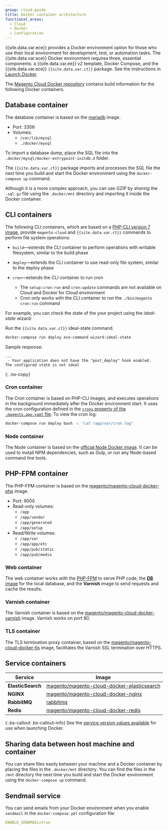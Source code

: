 ```yaml
---
group: cloud-guide
title: Docker container architecture
functional_areas:
  - Cloud
  - Docker
  - Configuration
---
```


{{site.data.var.ece}} provides a Docker environment option for those who use their local environment for development, test, or automation tasks. The {{site.data.var.ece}} Docker environment requires three, essential components: a {{site.data.var.ee}} v2 template, Docker Compose, and the {{site.data.var.ece}} `{{site.data.var.ct}}` package. See the instructions in [Launch Docker]({{page.baseurl}}/cloud/docker/docker-config.html).

The [Magento Cloud Docker repository](https://github.com/magento/magento-cloud-docker) contains build information for the following Docker containers.

## Database container

The database container is based on the [mariadb](https://hub.docker.com/_/mariadb) image.

-  Port: 3306
-  Volumes:
    - `/var/lib/mysql`
    - `./docker/mysql`

To import a database dump, place the SQL file into the `.docker/mysql/docker-entrypoint-initdb.d` folder.

The `{{site.data.var.ct}}` package imports and processes the SQL file the next time you build and start the Docker environment using the `docker-compose up` command.

Although it is a more complex approach, you can use GZIP by _sharing_ the `.sql.gz` file using the `.docker/mnt` directory and importing it inside the Docker container.

## CLI containers

The following CLI containers, which are based on a [PHP-CLI version 7 image](https://hub.docker.com/r/magento/magento-cloud-docker-php), provide `magento-cloud` and `{{site.data.var.ct}}` commands to perform file system operations:

-  `build`—extends the CLI container to perform operations with writable filesystem, similar to the build phase
-  `deploy`—extends the CLI container to use read-only file system, similar to the deploy phase
-  `cron`—extends the CLI container to run cron

    -  The `setup:cron:run` and `cron:update` commands are not available on Cloud and Docker for Cloud environment
    -  Cron only works with the CLI container to run the `./bin/magento cron:run` command

For example, you can check the state of the your project using the _ideal-state_ wizard:

Run the `{{site.data.var.ct}}` ideal-state command.

```bash
docker-compose run deploy ece-command wizard:ideal-state
```

Sample response:

```terminal
...
 - Your application does not have the "post_deploy" hook enabled.
The configured state is not ideal
```
{: .no-copy}

### Cron container

The Cron container is based on PHP-CLI images, and executes operations in the background immediately after the Docker environment start. It uses the cron configuration defined in the [`crons` property of the `.magento.app.yaml` file]({{page.baseurl}}/cloud/project/project-conf-files_magento-app.html#crons). To view the cron log:

```bash
docker-compose run deploy bash -c "cat /app/var/cron.log"
```

### Node container

The Node container is based on the [official Node Docker image](https://hub.docker.com/_/node/). It can be used to install NPM dependencies, such as Gulp, or run any Node-based command line tools.

## PHP-FPM container

The PHP-FPM container is based on the [magento/magento-cloud-docker-php](https://hub.docker.com/r/magento/magento-cloud-docker-php) image.

-  Port: 9000
-  Read-only volumes:
    - `/app`
    - `/app/vendor`
    - `/app/generated`
    - `/app/setup`
-  Read/Write volumes:
    - `/app/var`
    - `/app/app/etc`
    - `/app/pub/static`
    - `/app/pub/media`

### Web container

The web container works with the [PHP-FPM](https://php-fpm.org) to serve PHP code, the [**DB** image](#database-container) for the local database, and the **Varnish** image to send requests and cache the results.

### Varnish container

The Varnish container is based on the [magento/magento-cloud-docker-varnish](https://hub.docker.com/r/magento/magento-cloud-docker-varnish) image. Varnish works on port 80.

### TLS container

The TLS termination proxy container, based on the  [magento/magento-cloud-docker-tls](https://hub.docker.com/r/magento/magento-cloud-docker-tls) image, facilitates the Varnish SSL termination over HTTPS.

## Service containers

Service | Image
------- | -----
**ElasticSearch** | [magento/magento-cloud-docker-elasticsearch](https://hub.docker.com/r/magento/magento-cloud-docker-elasticsearch)
**NGINX**         | [magento/magento-cloud-docker-nginx](https://hub.docker.com/r/magento/magento-cloud-docker-nginx)
**RabbitMQ**      | [rabbitmq](https://hub.docker.com/_/rabbitmq)
**Redis**         | [magento/magento-cloud-docker-redis](https://hub.docker.com/r/magento/magento-cloud-docker-redis)

{:.bs-callout .bs-callout-info}
See the [service version values available]({{page.baseurl}}/cloud/docker/docker-config.html) for use when launching Docker.

## Sharing data between host machine and container

You can share files easily between your machine and a Docker container by placing the files in the `.docker/mnt` directory. You can find the files in the `/mnt` directory the next time you build and start the Docker environment using the `docker-compose up` command.

## Sendmail service

You can send emails from your Docker environment when you enable `sendmail` in the `docker-compose.yml` configuration file:

```yaml
ENABLE_SENDMAIL=true
```
